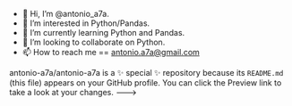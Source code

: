 - 👋 Hi, I’m @antonio_a7a.
- 👀 I’m interested in Python/Pandas.
- 🌱 I’m currently learning Python and  Pandas.
- 💞️ I’m looking to collaborate on Python.
- 📫 How to reach me == antonio.a7a@gmail.com

antonio-a7a/antonio-a7a is a ✨ special ✨ repository because its `README.md` (this file) appears on your GitHub profile.
You can click the Preview link to take a look at your changes.
--->
